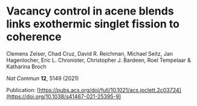 # Vacancy control in acene blends links exothermic singlet fission to coherence
Clemens Zeiser, Chad Cruz, David R. Reichman, Michael Seitz, Jan Hagenlocher, Eric L. Chronister, Christopher J. Bardeen, Roel Tempelaar & Katharina Broch

*Nat Commun* **12**, 5149 (2021)

Publication: [https://pubs.acs.org/doi/full/10.1021/acs.jpclett.2c03724](https://doi.org/10.1038/s41467-021-25395-9)
